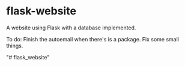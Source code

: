 # flask-website
A website using Flask with a database implemented.

To do: 
  Finish the autoemail when there's is a package.
  Fix some small things.
  
"# flask_website" 
